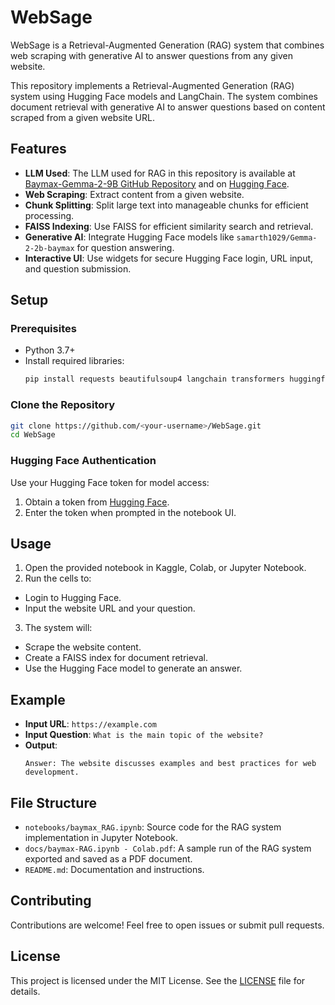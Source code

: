 # WebSage

WebSage is a Retrieval-Augmented Generation (RAG) system that combines web scraping with generative AI to answer questions from any given website.

This repository implements a Retrieval-Augmented Generation (RAG) system using Hugging Face models and LangChain. The system combines document retrieval with generative AI to answer questions based on content scraped from a given website URL.

## Features
- **LLM Used**: The LLM used for RAG in this repository is available at [Baymax-Gemma-2-9B GitHub Repository](https://github.com/samarth1029/baymax-gemma-2-9B) and on [Hugging Face](https://huggingface.co/samarth1029/Gemma-2-2b-baymax).
- **Web Scraping**: Extract content from a given website.
- **Chunk Splitting**: Split large text into manageable chunks for efficient processing.
- **FAISS Indexing**: Use FAISS for efficient similarity search and retrieval.
- **Generative AI**: Integrate Hugging Face models like `samarth1029/Gemma-2-2b-baymax` for question answering.
- **Interactive UI**: Use widgets for secure Hugging Face login, URL input, and question submission.

## Setup

### Prerequisites
- Python 3.7+
- Install required libraries:
  ```bash
  pip install requests beautifulsoup4 langchain transformers huggingface_hub faiss-cpu ipywidgets
  ```

### Clone the Repository
```bash
git clone https://github.com/<your-username>/WebSage.git
cd WebSage
```

### Hugging Face Authentication
Use your Hugging Face token for model access:
1. Obtain a token from [Hugging Face](https://huggingface.co/settings/tokens).
2. Enter the token when prompted in the notebook UI.

## Usage

1. Open the provided notebook in Kaggle, Colab, or Jupyter Notebook.
2. Run the cells to:
  - Login to Hugging Face.
  - Input the website URL and your question.
3. The system will:
  - Scrape the website content.
  - Create a FAISS index for document retrieval.
  - Use the Hugging Face model to generate an answer.

## Example
- **Input URL**: `https://example.com`
- **Input Question**: `What is the main topic of the website?`
- **Output**:
  ```
  Answer: The website discusses examples and best practices for web development.
  ```

## File Structure
- `notebooks/baymax_RAG.ipynb`: Source code for the RAG system implementation in Jupyter Notebook.
- `docs/baymax-RAG.ipynb - Colab.pdf`: A sample run of the RAG system exported and saved as a PDF document.
- `README.md`: Documentation and instructions.

## Contributing
Contributions are welcome! Feel free to open issues or submit pull requests.

## License
This project is licensed under the MIT License. See the [LICENSE](LICENSE) file for details.
